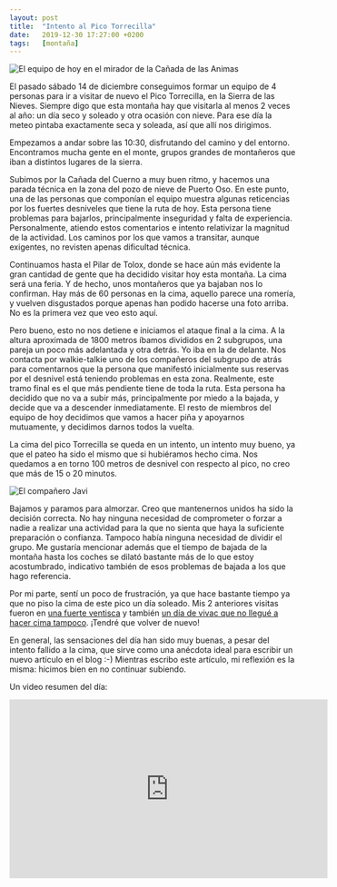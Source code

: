 ```yaml
---
layout: post
title:  "Intento al Pico Torrecilla"
date:   2019-12-30 17:27:00 +0200
tags:	[montaña]
---
```


![El equipo de hoy en el mirador de la Cañada de las Animas][equipo]

El pasado sábado 14 de diciembre conseguimos formar un equipo de 4 personas
para ir a visitar de nuevo el Pico Torrecilla, en la Sierra de las Nieves.
Siempre digo que esta montaña hay que visitarla al menos 2 veces al año: un día
seco y soleado y otra ocasión con nieve. Para ese día la meteo pintaba
exactamente seca y soleada, así que allí nos dirigimos.

Empezamos a andar sobre las 10:30, disfrutando del camino y del entorno.
Encontramos mucha gente en el monte, grupos grandes de montañeros que iban a
distintos lugares de la sierra.

<!--more-->

Subimos por la Cañada del Cuerno a muy buen ritmo, y hacemos una parada técnica
en la zona del pozo de nieve de Puerto Oso. En este punto, una de las personas
que componían el equipo muestra algunas reticencias por los fuertes desniveles
que tiene la ruta de hoy. Esta persona tiene problemas para bajarlos,
principalmente inseguridad y falta de experiencia. Personalmente, atiendo estos
comentarios e intento relativizar la magnitud de la actividad. Los caminos
por los que vamos a transitar, aunque exigentes, no revisten apenas dificultad
técnica.

Continuamos hasta el Pilar de Tolox, donde se hace aún más evidente la gran
cantidad de gente que ha decidido visitar hoy esta montaña. La cima será una
feria. Y de hecho, unos montañeros que ya bajaban nos lo confirman. Hay más de
60 personas en la cima, aquello parece una romería, y vuelven disgustados
porque apenas han podido hacerse una foto arriba. No es la primera vez que veo
esto aquí.

Pero bueno, esto no nos detiene e iniciamos el ataque final a la cima. A la
altura aproximada de 1800 metros íbamos divididos en 2 subgrupos, una pareja
un poco más adelantada y otra detrás. Yo iba en la de delante. Nos contacta por
walkie-talkie uno de los compañeros del subgrupo de atrás para comentarnos que
la persona que manifestó inicialmente sus reservas por el desnivel está
teniendo problemas en esta zona. Realmente, este tramo final es el que más
pendiente tiene de toda la ruta. Esta persona ha decidido que no va a subir
más, principalmente por miedo a la bajada, y decide que va a descender
inmediatamente. El resto de miembros del equipo de hoy decidimos que vamos a
hacer piña y apoyarnos mutuamente, y decidimos darnos todos la vuelta.

La cima del pico Torrecilla se queda en un intento, un intento muy bueno, ya
que el pateo ha sido el mismo que si hubiéramos hecho cima. Nos quedamos a en
torno 100 metros de desnivel con respecto al pico, no creo que más de 15 o 20
minutos.

![El compañero Javi][javi]

Bajamos y paramos para almorzar. Creo que mantenernos unidos ha sido la
decisión correcta. No hay ninguna necesidad de comprometer o forzar a nadie a
realizar una actividad para la que no sienta que haya la suficiente preparación
o confianza. Tampoco había ninguna necesidad de dividir el grupo. Me gustaría
mencionar además que el tiempo de bajada de la montaña hasta los coches se
dilató bastante más de lo que estoy acostumbrado, indicativo también de esos
problemas de bajada a los que hago referencia.

Por mi parte, sentí un poco de frustración, ya que hace bastante tiempo ya que
no piso la cima de este pico un día soleado. Mis 2 anteriores visitas fueron
en [una fuerte ventisca][ventisca] y también [un día de vivac que no llegué
a hacer cima tampoco][vivac]. ¡Tendré que volver de nuevo!

En general, las sensaciones del día han sido muy buenas, a pesar del intento
fallido a la cima, que sirve como una anécdota ideal para escribir un nuevo
artículo en el blog :-) Mientras escribo este artículo, mi reflexión es la
misma: hicimos bien en no continuar subiendo.

Un video resumen del día:

<div class="iframeWrapper">
<iframe width="560" height="315"
	src="https://www.youtube-nocookie.com/embed/AIXCQZlacQQ"
	frameborder="0"
	allow="accelerometer; autoplay; encrypted-media; gyroscope; picture-in-picture"
	allowfullscreen>
</iframe>
</div>
<br/>

[ventisca]:	{{site.url}}/2019/04/07/la-ultima-ventisca.html
[vivac]:	{{site.url}}/2018/11/12/acampada-sierra-nieves.html
[javi]:		{{site.url}}/assets/20191230-javi.png
[equipo]:	{{site.url}}/assets/20191230-mirador-sierra-nieves-intento-torrecilla.png
